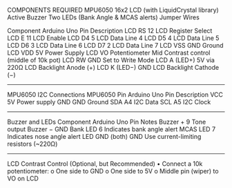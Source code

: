 COMPONENTS REQUIRED
MPU6050
16x2 LCD (with LiquidCrystal library)
 Active Buzzer
Two LEDs (Bank Angle & MCAS alerts)
Jumper Wires

Component	Arduino Uno Pin	Description
LCD RS	12	LCD Register Select
LCD E	11	LCD Enable
LCD D4	5	LCD Data Line 4
LCD D5	4	LCD Data Line 5
LCD D6	3	LCD Data Line 6
LCD D7	2	LCD Data Line 7
LCD VSS	GND	Ground
LCD VDD	5V	Power Supply
LCD VO	Potentiometer Mid	Contrast control (middle of 10k pot)
LCD RW	GND	Set to Write Mode
LCD A (LED+)	5V via 220Ω	LCD Backlight Anode (+)
LCD K (LED−)	GND	LCD Backlight Cathode (−)
________________________________________
MPU6050 I2C Connections
MPU6050 Pin	Arduino Uno Pin	Description
VCC	5V	Power supply
GND	GND	Ground
SDA	A4	I2C Data
SCL	A5	I2C Clock
________________________________________
Buzzer and LEDs
Component	Arduino Uno Pin	Notes
Buzzer +	9	Tone output
Buzzer −	GND	
Bank LED	6	Indicates bank angle alert
MCAS LED	7	Indicates nose angle alert
LED GND (both)	GND	Use current-limiting resistors (~220Ω)
________________________________________
 LCD Contrast Control (Optional, but Recommended)
•	Connect a 10k potentiometer:
o	One side to GND
o	One side to 5V
o	Middle pin (wiper) to VO on LCD

